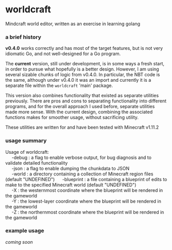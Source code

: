 # worldcraft
Mindcraft world editor, written as an exercise in learning golang


### a brief history

**v0.4.0**  works correctly and has most of the target features, but is not very idiomatic Go, and not well-designed for a Go program.

The **current** version, still under development, is in some ways a fresh start, in order to pursue what hopefully is a better design.  However, I am using several sizable chunks of logic from v0.4.0.  In particular, the NBT code is the same, although under v0.4.0 it was an import and currently it is a separate file within the `worldcraft` 'main' package.

This version also combines functionality that existed as separate utilities previously.  There are pros and cons to separating functionality into different programs, and for the overall approach I used before, separate utilities made more sense.  With the current design, combining the associated functions makes for smoother usage, without sacrificing utility.

These utilities are written for and have been tested with Minecraft v1.11.2


### usage summary

Usage of worldcraft:  
    &nbsp;&nbsp;&nbsp;&nbsp; -debug : a flag to enable verbose output, for bug diagnosis and to validate detailed functionality  
    &nbsp;&nbsp;&nbsp;&nbsp; -json  : a flag to enable dumping the chunkdata to JSON  
    &nbsp;&nbsp;&nbsp;&nbsp; -world : a directory containing a collection of Minecraft region files (default "UNDEFINED")
    &nbsp;&nbsp;&nbsp;&nbsp; -blueprint : a file containing a blueprint of edits to make to the specified Minecraft world (default "UNDEFINED")  
    &nbsp;&nbsp;&nbsp;&nbsp; -X : the westernmost  coordinate where the blueprint will be rendered in the gameworld  
    &nbsp;&nbsp;&nbsp;&nbsp; -Y : the lowest-layer coordinate where the blueprint will be rendered in the gameworld  
    &nbsp;&nbsp;&nbsp;&nbsp; -Z : the northernmost coordinate where the blueprint will be rendered in the gameworld  


### example usage

_coming soon_

